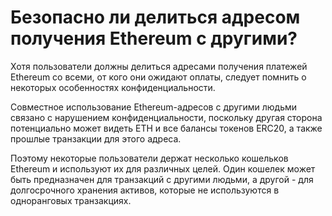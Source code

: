 # Безопасно ли делиться адресом получения Ethereum с другими?

Хотя пользователи должны делиться адресами получения платежей Ethereum со всеми, от кого они ожидают оплаты, следует помнить о некоторых особенностях конфиденциальности.

Совместное использование Ethereum-адресов с другими людьми связано с нарушением конфиденциальности, поскольку другая сторона потенциально может видеть ETH и все балансы токенов ERC20, а также прошлые транзакции для этого адреса.

Поэтому некоторые пользователи держат несколько кошельков Ethereum и используют их для различных целей. Один кошелек может быть предназначен для транзакций с другими людьми, а другой - для долгосрочного хранения активов, которые не используются в одноранговых транзакциях.